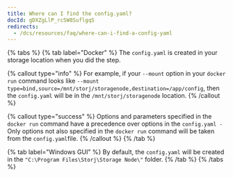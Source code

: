 ```yaml
---
title: Where can I find the config.yaml?
docId: gDXZgLlP_rcSW8SuflgqS
redirects:
  - /dcs/resources/faq/where-can-i-find-a-config-yaml
---
```


{% tabs %}
{% tab label="Docker" %}
The `config.yaml` is created in your storage location when you did the[](docId:HaDkV_0aWg9OJoBe53o-J) step.

{% callout type="info"  %}
For example, if your `--mount` option in your `docker run` command looks like `--mount type=bind,source=/mnt/storj/storagenode,destination=/app/config`, then the `config.yaml` will be in the `/mnt/storj/storagenode` location.
{% /callout %}

{% callout type="success"  %}
Options and parameters specified in the `docker run` command have a precedence over options in the `config.yaml -` Only options not also specified in the `docker run` command will be taken from the `config.yaml`file.
{% /callout %}
{% /tab %}

{% tab label="Windows GUI" %}
By default, the `config.yaml` will be created in the `"C:\Program Files\Storj\Storage Node\"` folder.
{% /tab %}
{% /tabs %}
